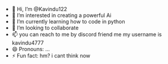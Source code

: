 - 👋 Hi, I’m @Kavindu122
- 👀 I’m interested in creating a powerful Ai
- 🌱 I’m currently learning how to code in python
- 💞️ I’m looking to collaborate 
- 📫 you can reach to me by discord friend me my username is kavindu4777
- 😄 Pronouns: ...
- ⚡ Fun fact: hm? i cant think now
<!---
Kavindu122/Kavindu122 is a ✨ special ✨ repository because its `README.md` (this file) appears on your GitHub profile.
You can click the Preview link to take a look at your changes.
--->
